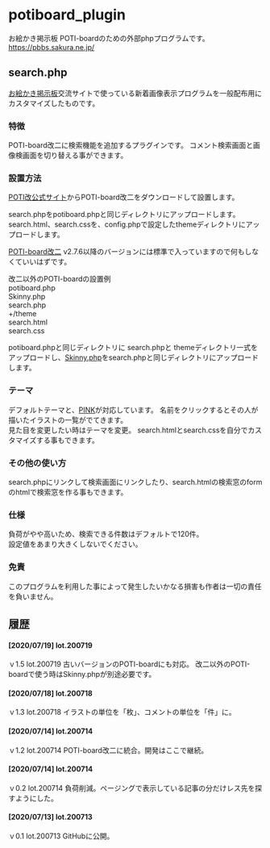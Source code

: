 # potiboard_plugin
お絵かき掲示板 POTI-boardのための外部phpプログラムです。 https://pbbs.sakura.ne.jp/

## search.php

[お絵かき掲示板](https://pbbs.sakura.ne.jp/)交流サイトで使っている新着画像表示プログラムを一般配布用にカスタマイズしたものです。

### 特徴

POTI-board改二に検索機能を追加するプラグインです。
コメント検索画面と画像検画面を切り替える事ができます。

### 設置方法

[POTI改公式サイト](https://poti-k.info/)からPOTI-board改二をダウンロードして設置します。

search.phpをpotiboard.phpと同じディレクトリにアップロードします。 
search.html、search.cssを、config.phpで設定したthemeディレクトリにアップロードします。

[POTI-board改二](https://github.com/sakots/poti-kaini) v2.7.6以降のバージョンには標準で入っていますので何もしなくていいはずです。

改二以外のPOTI-boardの設置例  
potiboard.php  
Skinny.php  
search.php  
     +/theme  
     search.html  
     search.css  
 
potiboard.phpと同じディレクトリに
search.phpと
themeディレクトリ一式をアップロードし、[Skinny.php](http://skinny.sx68.net/)をsearch.phpと同じディレクトリにアップロードします。

### テーマ

デフォルトテーマと、[PINK](https://github.com/satopian/pink)が対応しています。
名前をクリックするとその人が描いたイラストの一覧がでてきます。  
見た目を変更したい時はテーマを変更。
search.htmlとsearch.cssを自分でカスタマイズする事もできます。

### その他の使い方

search.phpにリンクして検索画面にリンクしたり、search.htmlの検索窓のformのhtmlで検索窓を作る事もできます。    

### 仕様

負荷がやや高いため、検索できる件数はデフォルトで120件。  
設定値をあまり大きくしないでください。

### 免責

このプログラムを利用した事によって発生したいかなる損害も作者は一切の責任を負いません。

## 履歴
#### [2020/07/19] lot.200719
ｖ1.5 lot.200719 古いバージョンのPOTI-boardにも対応。
改二以外のPOTI-boardで使う時はSkinny.phpが別途必要です。
#### [2020/07/18] lot.200718
ｖ1.3 lot.200718 イラストの単位を「枚」、コメントの単位を「件」に。
#### [2020/07/14] lot.200714
ｖ1.2 lot.200714 POTI-board改二に統合。開発はここで継続。
#### [2020/07/14] lot.200714
ｖ0.2 lot.200714 負荷削減。ページングで表示している記事の分だけレス先を探すようにした。
#### [2020/07/13] lot.200713
ｖ0.1 lot.200713 GitHubに公開。
